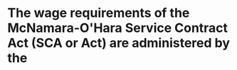 # The wage requirements of the McNamara-O'Hara Service Contract Act (SCA or Act) are administered by the